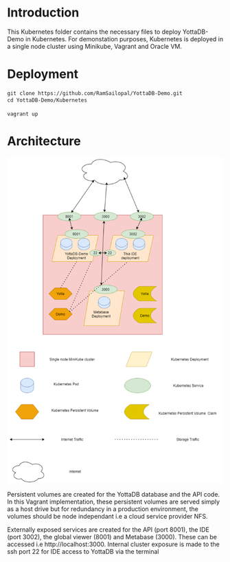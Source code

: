 # Introduction

This Kubernetes folder contains the necessary files to deploy YottaDB-Demo in Kubernetes.
For demonstation purposes, Kubernetes is deployed in a single node cluster using Minikube, Vagrant and Oracle VM.

# Deployment

    git clone https://github.com/RamSailopal/YottaDB-Demo.git
    cd YottaDB-Demo/Kubernetes
    
    vagrant up
    
# Architecture

![Alt text](YottaDB-Demo-Kube.PNG?raw=true "Kubernetes Architecture")

Persistent volumes are created for the YottaDB database and the API code. In this Vagrant implementation, these persistent volumes are served simply as a host drive but for redundancy in a production environment, the volumes should be node independant i.e a cloud service provider NFS.

Externally exposed services are created for the API (port 8001), the IDE (port 3002), the global viewer (8001) and Metabase (3000). These can be accessed i.e http://localhost:3000. Internal cluster exposure is made to the ssh port 22 for IDE access to YottaDB via the terminal


